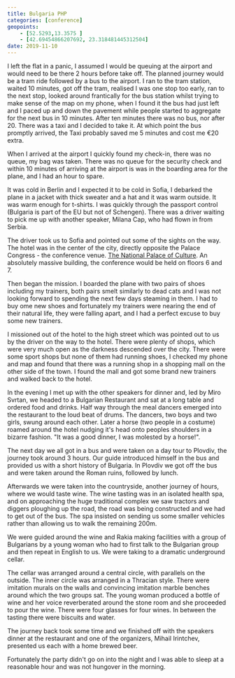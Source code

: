 ```yaml
--- 
title: Bulgaria PHP
categories: [conference]
geopoints:
    - [52.5293,13.3575 ]
    - [42.69454866207692, 23.318481445312504]
date: 2019-11-10
---
```


I left the flat in a panic, I assumed I would be queuing at the airport and
would need to be there 2 hours before take off. The planned journey would be a
tram ride followed by a bus to the airport. I ran to the tram station, waited
10 minutes, got off the tram, realised I was one stop too early, ran to the
next stop, looked around frantically for the bus station whilst trying to make
sense of the map on my phone, when I found it the bus had just left and I
paced up and down the pavement while people started to aggregate for the next
bus in 10 minutes. After ten minutes there was no bus, nor after 20. There was
a taxi and I decided to take it. At which point the bus promptly arrived, the
Taxi probably saved me 5 minutes and cost me €20 extra.

When I arrived at the airport I quickly found my check-in, there was no queue,
my bag was taken. There was no queue for the security check and within 10
minutes of arriving at the airport is was in the boarding area for the plane,
and I had an hour to spare.

It was cold in Berlin and I expected it to be cold in Sofia, I debarked the
plane in a jacket with thick sweater and a hat and it was warm outside. It was
warm enough for t-shirts. I was quickly through the passport control (Bulgaria
is part of the EU but not of Schengen). There was a driver waiting to pick me
up with another speaker, Milana Cap, who had flown in from Serbia.

The driver took us to Sofia and pointed out some of the sights on the way. The
hotel was in the center of the city, directly opposite the Palace Congress -
the conference venue. [The National Palace of
Culture](https://en.wikipedia.org/wiki/National_Palace_of_Culture). An
absolutely massive building, the conference would be held on floors 6 and 7.

Then began the mission. I boarded the plane with two pairs of shoes including
my trainers, both pairs smelt similarly to dead cats and I was not looking
forward to spending the next few days steaming in them. I had to buy ome new
shoes and fortunately my trainers were nearing the end of their natural life,
they were falling apart, and I had a perfect excuse to buy some new trainers.

I missioned out of the hotel to the high street which was pointed out to us by
the driver on the way to the hotel. There were plenty of shops, which were
very much open as the darkness descended over the city. There were some sport
shops but none of them had running shoes, I checked my phone and map and found
that there was a running shop in a shopping mall on the other side of the town.
I found the mall and got some brand new trainers and walked back to the hotel.

In the evening I met up with the other speakers for dinner and, led by Miro
Svrtan, we headed to a Bulgarian Restaurant and sat at a long table and ordered
food and drinks. Half way through the meal dancers emerged into the restaurant
to the loud beat of drums. The dancers, two boys and two girls, swung around
each other. Later a horse (two people in a costume) roamed around the hotel
nudging it's head onto peoples shoulders in a bizarre fashion. "It was a good
dinner, I was molested by a horse!".

The next day we all got in a bus and were taken on a day tour to Plovdiv, the
journey took around 3 hours. Our guide introduced himself in the bus and
provided us with a short history of Bulgaria. In Plovdiv we got off the bus
and were taken around the Roman ruins, followed by lunch.

Afterwards we were taken into the countryside, another journey of hours, where
we would taste wine. The wine tasting was in an isolated health spa, and on
approaching the huge traditional complex we saw tractors and diggers ploughing
up the road, the road was being constructed and we had to get out of the bus.
The spa insisted on sending us some smaller vehicles rather than allowing us
to walk the remaining 200m.

We were guided around the wine and Rakia making facilities with a group of
Bulgarians by a young woman who had to first talk to the Bulgarian group and
then repeat in English to us. We were taking to a dramatic underground cellar.

The cellar was arranged around a central circle, with parallels on the
outside. The inner circle was arranged in a Thracian style. There were
imitation murals on the walls and convincing imitation marble benches around
which the two groups sat. The young woman produced a bottle of wine and her
voice reverberated around the stone room and she proceeded to pour the wine.
There were four glasses for four wines. In between the tasting there were
biscuits and water.

The journey back took some time and we finished off with the speakers dinner
at the restaurant and one of the organizers, Mihail Irintchev, presented us
each with a home brewed beer.

Fortunately the party didn't go on into the night and I was able to sleep at a
reasonable hour and was not hungover in the morning.
